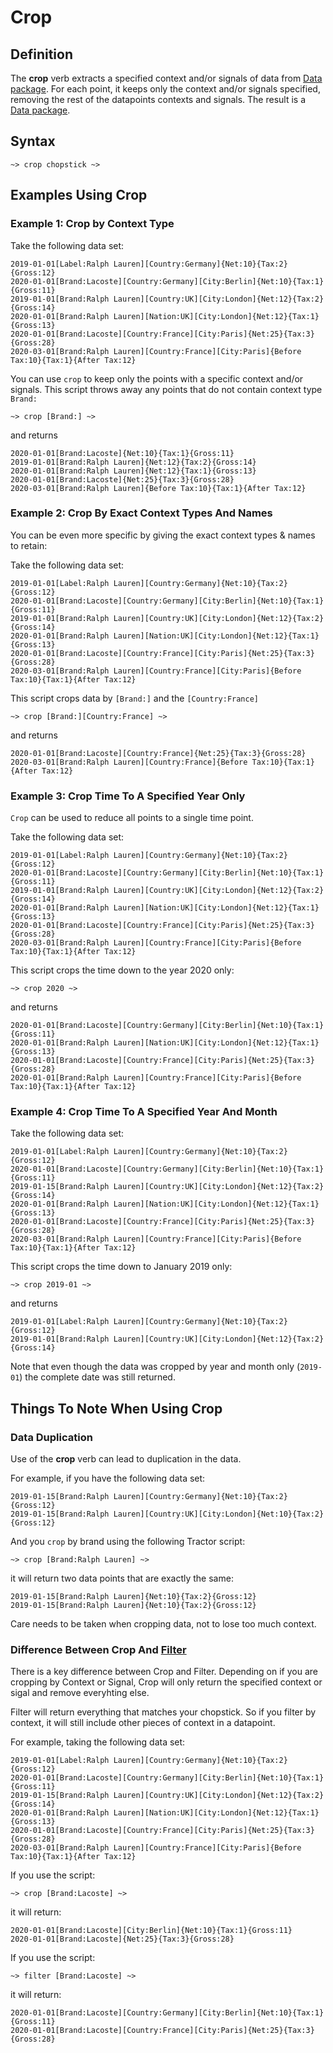 # Crop

## Definition

The **crop** verb extracts a specified context and/or signals of data from [Data package](../datapackages.md). For each point, it keeps only the context and/or signals specified, removing the rest of the datapoints contexts and signals. The result is a [Data package](../datapackages.md).


## Syntax

```language-tractor
~> crop chopstick ~>
```

## Examples Using Crop

### Example 1: Crop by Context Type

Take the following data set:

```language-katsu
2019-01-01[Label:Ralph Lauren][Country:Germany]{Net:10}{Tax:2}{Gross:12}
2020-01-01[Brand:Lacoste][Country:Germany][City:Berlin]{Net:10}{Tax:1}{Gross:11}
2019-01-01[Brand:Ralph Lauren][Country:UK][City:London]{Net:12}{Tax:2}{Gross:14}
2020-01-01[Brand:Ralph Lauren][Nation:UK][City:London]{Net:12}{Tax:1}{Gross:13}
2020-01-01[Brand:Lacoste][Country:France][City:Paris]{Net:25}{Tax:3}{Gross:28}
2020-03-01[Brand:Ralph Lauren][Country:France][City:Paris]{Before Tax:10}{Tax:1}{After Tax:12}
```

You can use `crop` to keep only the points with a specific context and/or signals. This script throws away any points that do not contain context type `Brand:`

```language-tractor
~> crop [Brand:] ~>
```

and returns

```language-katsu
2020-01-01[Brand:Lacoste]{Net:10}{Tax:1}{Gross:11}
2019-01-01[Brand:Ralph Lauren]{Net:12}{Tax:2}{Gross:14}
2020-01-01[Brand:Ralph Lauren]{Net:12}{Tax:1}{Gross:13}
2020-01-01[Brand:Lacoste]{Net:25}{Tax:3}{Gross:28}
2020-03-01[Brand:Ralph Lauren]{Before Tax:10}{Tax:1}{After Tax:12}
```

### Example 2: Crop By Exact Context Types And Names

You can be even more specific by giving the exact context types & names to retain:

Take the following data set:

```language-katsu
2019-01-01[Label:Ralph Lauren][Country:Germany]{Net:10}{Tax:2}{Gross:12}
2020-01-01[Brand:Lacoste][Country:Germany][City:Berlin]{Net:10}{Tax:1}{Gross:11}
2019-01-01[Brand:Ralph Lauren][Country:UK][City:London]{Net:12}{Tax:2}{Gross:14}
2020-01-01[Brand:Ralph Lauren][Nation:UK][City:London]{Net:12}{Tax:1}{Gross:13}
2020-01-01[Brand:Lacoste][Country:France][City:Paris]{Net:25}{Tax:3}{Gross:28}
2020-03-01[Brand:Ralph Lauren][Country:France][City:Paris]{Before Tax:10}{Tax:1}{After Tax:12}
```

This script crops data by `[Brand:]` and the `[Country:France]`

```language-tractor
~> crop [Brand:][Country:France] ~>
```

and returns

```language-katsu
2020-01-01[Brand:Lacoste][Country:France]{Net:25}{Tax:3}{Gross:28}
2020-03-01[Brand:Ralph Lauren][Country:France]{Before Tax:10}{Tax:1}{After Tax:12}
```

### Example 3: Crop Time To A Specified Year Only

`Crop` can be used to reduce all points to a single time point.

Take the following data set:

```language-katsu
2019-01-01[Label:Ralph Lauren][Country:Germany]{Net:10}{Tax:2}{Gross:12}
2020-01-01[Brand:Lacoste][Country:Germany][City:Berlin]{Net:10}{Tax:1}{Gross:11}
2019-01-01[Brand:Ralph Lauren][Country:UK][City:London]{Net:12}{Tax:2}{Gross:14}
2020-01-01[Brand:Ralph Lauren][Nation:UK][City:London]{Net:12}{Tax:1}{Gross:13}
2020-01-01[Brand:Lacoste][Country:France][City:Paris]{Net:25}{Tax:3}{Gross:28}
2020-03-01[Brand:Ralph Lauren][Country:France][City:Paris]{Before Tax:10}{Tax:1}{After Tax:12}
```

This script crops the time down to the year 2020 only:

```language-tractor
~> crop 2020 ~>
```

and returns

```language-katsu
2020-01-01[Brand:Lacoste][Country:Germany][City:Berlin]{Net:10}{Tax:1}{Gross:11}
2020-01-01[Brand:Ralph Lauren][Nation:UK][City:London]{Net:12}{Tax:1}{Gross:13}
2020-01-01[Brand:Lacoste][Country:France][City:Paris]{Net:25}{Tax:3}{Gross:28}
2020-01-01[Brand:Ralph Lauren][Country:France][City:Paris]{Before Tax:10}{Tax:1}{After Tax:12}
```

### Example 4: Crop Time To A Specified Year And Month

Take the following data set:

```language-katsu
2019-01-01[Label:Ralph Lauren][Country:Germany]{Net:10}{Tax:2}{Gross:12}
2020-01-01[Brand:Lacoste][Country:Germany][City:Berlin]{Net:10}{Tax:1}{Gross:11}
2019-01-15[Brand:Ralph Lauren][Country:UK][City:London]{Net:12}{Tax:2}{Gross:14}
2020-01-01[Brand:Ralph Lauren][Nation:UK][City:London]{Net:12}{Tax:1}{Gross:13}
2020-01-01[Brand:Lacoste][Country:France][City:Paris]{Net:25}{Tax:3}{Gross:28}
2020-03-01[Brand:Ralph Lauren][Country:France][City:Paris]{Before Tax:10}{Tax:1}{After Tax:12}
```

This script crops the time down to January 2019 only:

```language-tractor
~> crop 2019-01 ~>
```

and returns

```language-katsu
2019-01-01[Label:Ralph Lauren][Country:Germany]{Net:10}{Tax:2}{Gross:12}
2019-01-01[Brand:Ralph Lauren][Country:UK][City:London]{Net:12}{Tax:2}{Gross:14}
```

Note that even though the data was cropped by year and month only (`2019-01`) the complete date was still returned.


## Things To Note When Using Crop

### Data Duplication

Use of the **crop** verb can lead to duplication in the data.

For example, if you have the following data set:

```language-katsu
2019-01-15[Brand:Ralph Lauren][Country:Germany]{Net:10}{Tax:2}{Gross:12}
2019-01-15[Brand:Ralph Lauren][Country:UK][City:London]{Net:10}{Tax:2}{Gross:12}
```

And you `crop` by brand using the following Tractor script:

```language-tractor
~> crop [Brand:Ralph Lauren] ~>
```

it will return two data points that are exactly the same:

```language-katsu
2019-01-15[Brand:Ralph Lauren]{Net:10}{Tax:2}{Gross:12}
2019-01-15[Brand:Ralph Lauren]{Net:10}{Tax:2}{Gross:12}
```

Care needs to be taken when cropping data, not to lose too much context.

### Difference Between Crop And [Filter](filter.md)

There is a key difference between Crop and Filter. Depending on if you are cropping by Context or Signal, Crop will only return the specified context or sigal and remove everyhting else.

Filter will return everything that matches your chopstick. So if you filter by context, it will still include other pieces of context in a datapoint.

For example, taking the following data set:

```language-katsu
2019-01-01[Label:Ralph Lauren][Country:Germany]{Net:10}{Tax:2}{Gross:12}
2020-01-01[Brand:Lacoste][Country:Germany][City:Berlin]{Net:10}{Tax:1}{Gross:11}
2019-01-15[Brand:Ralph Lauren][Country:UK][City:London]{Net:12}{Tax:2}{Gross:14}
2020-01-01[Brand:Ralph Lauren][Nation:UK][City:London]{Net:12}{Tax:1}{Gross:13}
2020-01-01[Brand:Lacoste][Country:France][City:Paris]{Net:25}{Tax:3}{Gross:28}
2020-03-01[Brand:Ralph Lauren][Country:France][City:Paris]{Before Tax:10}{Tax:1}{After Tax:12}
```

If you use the script:

```language-tractor
~> crop [Brand:Lacoste] ~>
```

it will return:

```language-katsu
2020-01-01[Brand:Lacoste][City:Berlin]{Net:10}{Tax:1}{Gross:11}
2020-01-01[Brand:Lacoste]{Net:25}{Tax:3}{Gross:28}
```

If you use the script:

```language-tractor
~> filter [Brand:Lacoste] ~>
```

it will return:

```language-katsu
2020-01-01[Brand:Lacoste][Country:Germany][City:Berlin]{Net:10}{Tax:1}{Gross:11}
2020-01-01[Brand:Lacoste][Country:France][City:Paris]{Net:25}{Tax:3}{Gross:28}
```
